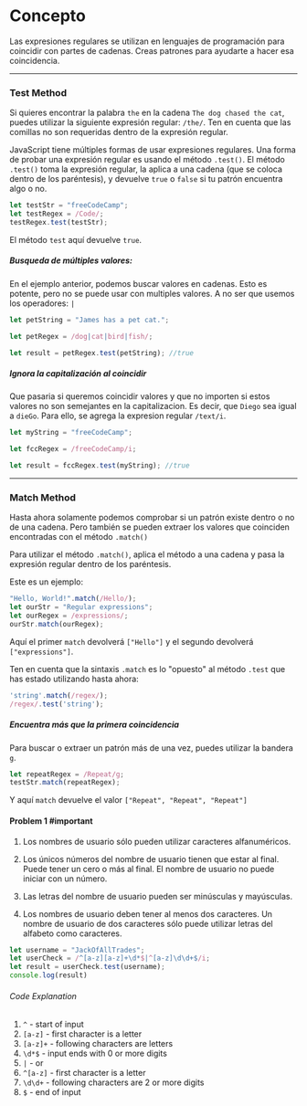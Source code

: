 # Concepto
Las expresiones regulares se utilizan en lenguajes de programación para coincidir con partes de cadenas. Creas patrones para ayudarte a hacer esa coincidencia.

---

### Test Method

Si quieres encontrar la palabra `the` en la cadena `The dog chased the cat`, puedes utilizar la siguiente expresión regular: `/the/`. Ten en cuenta que las comillas no son requeridas dentro de la expresión regular.

JavaScript tiene múltiples formas de usar expresiones regulares. Una forma de probar una expresión regular es usando el método `.test()`. El método `.test()` toma la expresión regular, la aplica a una cadena (que se coloca dentro de los paréntesis), y devuelve `true` o `false` si tu patrón encuentra algo o no.

```js
let testStr = "freeCodeCamp";
let testRegex = /Code/;
testRegex.test(testStr);
```

El método `test` aquí devuelve `true`.

##### Busqueda de múltiples valores: 
En el ejemplo anterior, podemos buscar valores en cadenas. Esto es potente, pero no se puede usar con multiples valores. A no ser que usemos los  operadores: `|`

```js
let petString = "James has a pet cat.";

let petRegex = /dog|cat|bird|fish/;

let result = petRegex.test(petString); //true
```

##### Ignora la capitalización al coincidir
Que pasaria si queremos coincidir valores y que no importen si estos valores no son semejantes en la capitalizacion. Es decir, que `Diego` sea igual a `dieGo`.
Para ello, se agrega la expresion regular `/text/i`.

```js
let myString = "freeCodeCamp";

let fccRegex = /freeCodeCamp/i; 

let result = fccRegex.test(myString); //true
```

---

### Match Method
Hasta ahora solamente podemos comprobar si un patrón existe dentro o no de una cadena.
Pero también se pueden extraer los valores que coinciden encontradas con el método `.match()`

Para utilizar el método `.match()`, aplica el método a una cadena y pasa la expresión regular dentro de los paréntesis.

Este es un ejemplo:

```js
"Hello, World!".match(/Hello/);
let ourStr = "Regular expressions";
let ourRegex = /expressions/;
ourStr.match(ourRegex);
```

Aquí el primer `match` devolverá `["Hello"]` y el segundo devolverá `["expressions"]`.

Ten en cuenta que la sintaxis `.match` es lo "opuesto" al método `.test` que has estado utilizando hasta ahora:

```js
'string'.match(/regex/);
/regex/.test('string');
```


##### Encuentra más que la primera coincidencia

Para buscar o extraer un patrón más de una vez, puedes utilizar la bandera `g`.

```js
let repeatRegex = /Repeat/g;
testStr.match(repeatRegex);
```

Y aquí `match` devuelve el valor `["Repeat", "Repeat", "Repeat"]`

#### Problem 1 #important 
1.  Los nombres de usuario sólo pueden utilizar caracteres alfanuméricos.
    
2.  Los únicos números del nombre de usuario tienen que estar al final. Puede tener un cero o más al final. El nombre de usuario no puede iniciar con un número.
    
3.  Las letras del nombre de usuario pueden ser minúsculas y mayúsculas.
    
4.  Los nombres de usuario deben tener al menos dos caracteres. Un nombre de usuario de dos caracteres sólo puede utilizar letras del alfabeto como caracteres.

```js
let username = "JackOfAllTrades";
let userCheck = /^[a-z][a-z]+\d*$|^[a-z]\d\d+$/i;
let result = userCheck.test(username);
console.log(result)
```

###### Code Explanation

1.  `^` - start of input
2.  `[a-z]` - first character is a letter
3.  `[a-z]+` - following characters are letters
4.  `\d*$` - input ends with 0 or more digits
5.  `|` - or
6.  `^[a-z]` - first character is a letter
7.  `\d\d+` - following characters are 2 or more digits
8.  `$` - end of input

